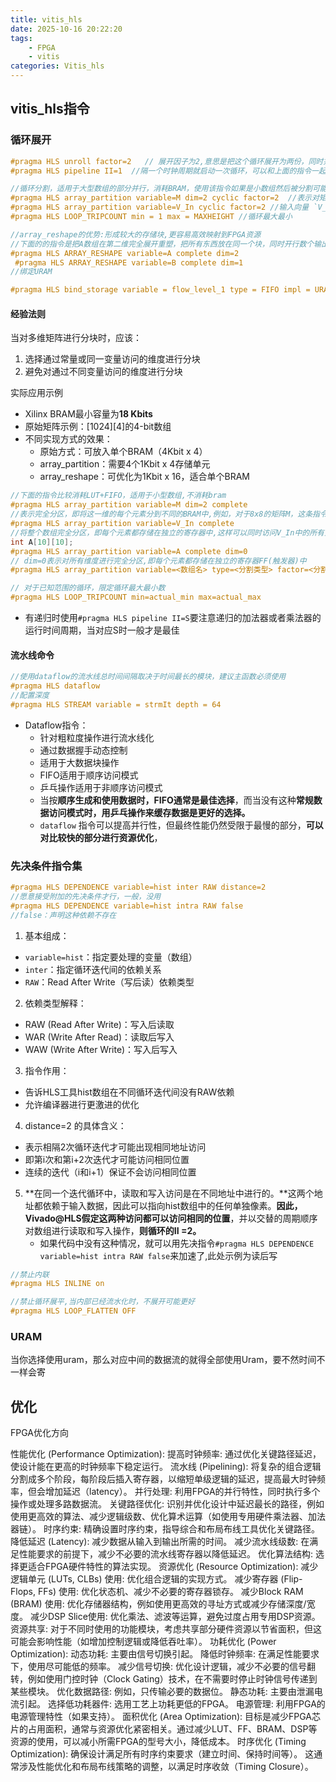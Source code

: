 ```yaml
---
title: vitis_hls
date: 2025-10-16 20:22:20
tags:
    - FPGA
    - vitis
categories: Vitis_hls
---
```


## vitis_hls指令

### 循环展开

```c++
#pragma HLS unroll factor=2   // 展开因子为2,意思是把这个循环展开为两份，同时并行，需要对应的bram也进行了分组
#pragma HLS pipeline II=1  //隔一个时钟周期就启动一次循环，可以和上面的指令一起用，达到并行效果同时减少interval
```

```c++
//循环分割，适用于大型数组的部分并行，消耗BRAM，使用该指令如果是小数组然后被分割可能导致存储资源使用不充分
#pragma HLS array_partition variable=M dim=2 cyclic factor=2  //表示对矩阵 `M` 的第二维进行循环分区，数组的每行分成两份。这有助于提高并行访问的效率。(M为二维数组)
#pragma HLS array_partition variable=V_In cyclic factor=2 //输入向量 `V_In` 进行循环分区，组的每行分成两份(V为一维数组)
#pragma HLS LOOP_TRIPCOUNT min = 1 max = MAXHEIGHT //循环最大最小

```

```c++
//array_reshape的优势:形成较大的存储块,更容易高效映射到FPGA资源
//下面的的指令是把A数组在第二维完全展开重塑，把所有东西放在同一个块，同时开行数个输出口
#pragma HLS ARRAY_RESHAPE variable=A complete dim=2
 #pragma HLS ARRAY_RESHAPE variable=B complete dim=1
//绑定URAM

#pragma HLS bind_storage variable = flow_level_1 type = FIFO impl = URAM //该指令不能指定深度，深度在命名数组时直接指定即可
```

#### 经验法则

当对多维矩阵进行分块时，应该：

1. 选择通过常量或同一变量访问的维度进行分块
2. 避免对通过不同变量访问的维度进行分块

实际应用示例

- Xilinx BRAM最小容量为**18 Kbits**
- 原始矩阵示例：[1024][4]的4-bit数组
- 不同实现方式的效果：
  - 原始方式：可放入单个BRAM（4Kbit x 4）
  - array_partition：需要4个1Kbit x 4存储单元
  - array_reshape：可优化为1Kbit x 16，适合单个BRAM

```c++
//下面的指令比较消耗LUT+FIFO，适用于小型数组,不消耗bram
#pragma HLS array_partition variable=M dim=2 complete
//表示完全分区，即将这一维的每个元素分到不同的BRAM中,例如，对于8x8的矩阵M，这条指令会将每一行的8个元素分散到8个不同的BRAM中，使得可以同时访问一行中的所有元素。
#pragma HLS array_partition variable=V_In complete
//将整个数组完全分区，即每个元素都存储在独立的寄存器中,这样可以同时访问V_In中的所有元素
int A[10][10];
#pragma HLS array_partition variable=A complete dim=0
// dim=0表示对所有维度进行完全分区,即每个元素都存储在独立的寄存器FF(触发器)中
#pragma HLS array_partition variable=<数组名> type=<分割类型> factor=<分割因子> dim=<维度>
```

```c++
// 对于已知范围的循环，限定循环最大最小数
#pragma HLS LOOP_TRIPCOUNT min=actual_min max=actual_max

```

- 有递归时使用`#pragma HLS pipeline II=S`要注意递归的加法器或者乘法器的运行时间周期，当对应S时一般才是最佳

#### 流水线命令

```c++
//使用dataflow的流水线总时间间隔取决于时间最长的模块，建议主函数必须使用
#pragma HLS dataflow
//配置深度
#pragma HLS STREAM variable = strmIt depth = 64
```

- Dataflow指令：
  - 针对粗粒度操作进行流水线化
  - 通过数据握手动态控制
  - 适用于大数据块操作
  - FIFO适用于顺序访问模式
  - 乒乓操作适用于非顺序访问模式
  - 当按**顺序生成和使用数据时，FIFO通常是最佳选择**，而当没有这种**常规数据访问模式时，用乒乓操作来缓存数据是更好的选择。**
  - `dataflow` 指令可以提高并行性，但最终性能仍然受限于最慢的部分，**可以对比较快的部分进行资源优化**，

### 先决条件指令集

```c++
#pragma HLS DEPENDENCE variable=hist inter RAW distance=2
//愿意接受附加的先决条件才行，一般，没用
#pragma HLS DEPENDENCE variable=hist intra RAW false
//false：声明这种依赖不存在
```

1. 基本组成：

- `variable=hist`：指定要处理的变量（数组）
- `inter`：指定循环迭代间的依赖关系
- `RAW`：Read After Write（写后读）依赖类型

2. 依赖类型解释：

- RAW (Read After Write)：写入后读取
- WAR (Write After Read)：读取后写入
- WAW (Write After Write)：写入后写入

3. 指令作用：

- 告诉HLS工具hist数组在不同循环迭代间没有RAW依赖
- 允许编译器进行更激进的优化

4. distance=2 的具体含义：

- 表示相隔2次循环迭代才可能出现相同地址访问
- 即第i次和第i+2次迭代才可能访问相同位置
- 连续的迭代（i和i+1）保证不会访问相同位置

5. **在同一个迭代循环中，读取和写入访问是在不同地址中进行的。**这两个地址都依赖于输入数据，因此可以指向hist数组中的任何单独像素。**因此，Vivado@HLS假定这两种访问都可以访问相同的位置**，并以交替的周期顺序对数组进行读取和写入操作，**则循环的II =2。**
   - 如果代码中没有这种情况，就可以用先决指令`#pragma HLS DEPENDENCE variable=hist intra RAW false`来加速了,此处示例为读后写

```c++
//禁止内联
#pragma HLS INLINE on
```

```c++
//禁止循环展平,当内部已经流水化时，不展开可能更好
#pragma HLS LOOP_FLATTEN OFF
```

### URAM

当你选择使用uram，那么对应中间的数据流的就得全部使用Uram，要不然时间不一样会寄

## 优化

FPGA优化方向

性能优化 (Performance Optimization):
    提高时钟频率: 通过优化关键路径延迟，使设计能在更高的时钟频率下稳定运行。
    流水线 (Pipelining): 将复杂的组合逻辑分割成多个阶段，每阶段后插入寄存器，以缩短单级逻辑的延迟，提高最大时钟频率，但会增加延迟（latency）。
    并行处理: 利用FPGA的并行特性，同时执行多个操作或处理多路数据流。
    关键路径优化: 识别并优化设计中延迟最长的路径，例如使用更高效的算法、减少逻辑级数、优化算术运算（如使用专用硬件乘法器、加法器链）。
    时序约束: 精确设置时序约束，指导综合和布局布线工具优化关键路径。
    降低延迟 (Latency): 减少数据从输入到输出所需的时间。
    减少流水线级数: 在满足性能要求的前提下，减少不必要的流水线寄存器以降低延迟。
    优化算法结构: 选择更适合FPGA硬件特性的算法实现。
    资源优化 (Resource Optimization):
    减少逻辑单元 (LUTs, CLBs) 使用: 优化组合逻辑的实现方式。
    减少寄存器 (Flip-Flops, FFs) 使用: 优化状态机、减少不必要的寄存器锁存。
    减少Block RAM (BRAM) 使用: 优化存储器结构，例如使用更高效的寻址方式或减少存储深度/宽度。
    减少DSP Slice使用: 优化乘法、滤波等运算，避免过度占用专用DSP资源。
    资源共享: 对于不同时使用的功能模块，考虑共享部分硬件资源以节省面积，但这可能会影响性能（如增加控制逻辑或降低吞吐率）。
功耗优化 (Power Optimization):
    动态功耗: 主要由信号切换引起。
    降低时钟频率: 在满足性能要求下，使用尽可能低的频率。
    减少信号切换: 优化设计逻辑，减少不必要的信号翻转，例如使用门控时钟（Clock Gating）技术，在不需要时停止时钟信号传递到某些模块。
    优化数据路径: 例如，只传输必要的数据位。
    静态功耗: 主要由泄漏电流引起。
    选择低功耗器件: 选用工艺上功耗更低的FPGA。
    电源管理: 利用FPGA的电源管理特性（如果支持）。
面积优化 (Area Optimization):
    目标是减少FPGA芯片的占用面积，通常与资源优化紧密相关。通过减少LUT、FF、BRAM、DSP等资源的使用，可以减小所需FPGA的型号大小，降低成本。
    时序优化 (Timing Optimization):
    确保设计满足所有时序约束要求（建立时间、保持时间等）。
这通常涉及性能优化和布局布线策略的调整，以满足时序收敛（Timing Closure）。